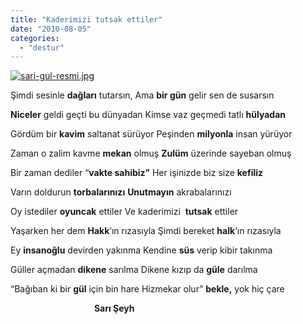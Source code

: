 ```yaml
---
title: "Kaderimizi tutsak ettiler"
date: "2010-08-05"
categories: 
  - "destur"
---
```


[![sari-gul-resmi.jpg](/uploads/2010/08/sari-gul-resmi.jpg)](/uploads/2010/08/sari-gul-resmi.jpg "sari-gul-resmi.jpg")

[](/uploads/2010/08/sari-gul-resmi.jpg "sari-gul-resmi.jpg")Şimdi sesinle **dağları** tutarsın, Ama **bir gün** gelir sen de susarsın

**Niceler** geldi geçti bu dünyadan Kimse vaz geçmedi tatlı **hülyadan**

Gördüm bir **kavim** saltanat sürüyor Peşinden **milyonla** insan yürüyor

Zaman o zalim kavme **mekan** olmuş **Zulüm** üzerinde sayeban olmuş

Bir zaman dediler “**vakte sahibiz”** Her işinizde biz size **kefiliz**

Varın doldurun **torbalarınızı** **Unutmayın** akrabalarınızı

Oy istediler **oyuncak** ettiler Ve kaderimizi  **tutsak** ettiler

Yaşarken her dem **Hakk**’ın rızasıyla Şimdi bereket **halk**’ın rızasıyla

Ey **insanoğlu** devirden yakınma Kendine **süs** verip kibir takınma

Güller açmadan **dikene** sarılma Dikene kızıp da **güle** darılma

“Bağıban ki bir **gül** için bin hare Hizmekar olur” **bekle,** yok hiç çare

                                  **Sarı Şeyh**
